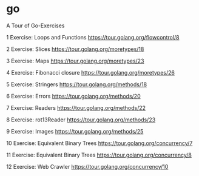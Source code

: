 # go
A Tour of Go-Exercises

1 Exercise: Loops and Functions https://tour.golang.org/flowcontrol/8

2 Exercise: Slices https://tour.golang.org/moretypes/18

3 Exercise: Maps https://tour.golang.org/moretypes/23

4 Exercise: Fibonacci closure https://tour.golang.org/moretypes/26

5 Exercise: Stringers https://tour.golang.org/methods/18

6 Exercise: Errors https://tour.golang.org/methods/20

7 Exercise: Readers https://tour.golang.org/methods/22

8 Exercise: rot13Reader https://tour.golang.org/methods/23

9 Exercise: Images https://tour.golang.org/methods/25

10 Exercise: Equivalent Binary Trees https://tour.golang.org/concurrency/7

11 Exercise: Equivalent Binary Trees https://tour.golang.org/concurrency/8

12 Exercise: Web Crawler https://tour.golang.org/concurrency/10
